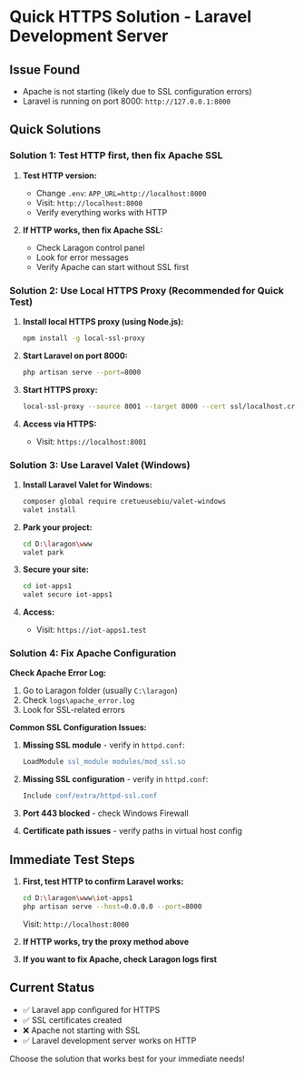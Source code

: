 # Quick HTTPS Solution - Laravel Development Server

## Issue Found
- Apache is not starting (likely due to SSL configuration errors)
- Laravel is running on port 8000: `http://127.0.0.1:8000`

## Quick Solutions

### Solution 1: Test HTTP first, then fix Apache SSL

1. **Test HTTP version:**
   - Change `.env`: `APP_URL=http://localhost:8000`
   - Visit: `http://localhost:8000`
   - Verify everything works with HTTP

2. **If HTTP works, then fix Apache SSL:**
   - Check Laragon control panel
   - Look for error messages
   - Verify Apache can start without SSL first

### Solution 2: Use Local HTTPS Proxy (Recommended for Quick Test)

1. **Install local HTTPS proxy (using Node.js):**
   ```bash
   npm install -g local-ssl-proxy
   ```

2. **Start Laravel on port 8000:**
   ```bash
   php artisan serve --port=8000
   ```

3. **Start HTTPS proxy:**
   ```bash
   local-ssl-proxy --source 8001 --target 8000 --cert ssl/localhost.crt --key ssl/localhost.key
   ```

4. **Access via HTTPS:**
   - Visit: `https://localhost:8001`

### Solution 3: Use Laravel Valet (Windows)

1. **Install Laravel Valet for Windows:**
   ```bash
   composer global require cretueusebiu/valet-windows
   valet install
   ```

2. **Park your project:**
   ```bash
   cd D:\laragon\www
   valet park
   ```

3. **Secure your site:**
   ```bash
   cd iot-apps1
   valet secure iot-apps1
   ```

4. **Access:**
   - Visit: `https://iot-apps1.test`

### Solution 4: Fix Apache Configuration

**Check Apache Error Log:**
1. Go to Laragon folder (usually `C:\laragon`)
2. Check `logs\apache_error.log`
3. Look for SSL-related errors

**Common SSL Configuration Issues:**
1. **Missing SSL module** - verify in `httpd.conf`:
   ```apache
   LoadModule ssl_module modules/mod_ssl.so
   ```

2. **Missing SSL configuration** - verify in `httpd.conf`:
   ```apache
   Include conf/extra/httpd-ssl.conf
   ```

3. **Port 443 blocked** - check Windows Firewall

4. **Certificate path issues** - verify paths in virtual host config

## Immediate Test Steps

1. **First, test HTTP to confirm Laravel works:**
   ```bash
   cd D:\laragon\www\iot-apps1
   php artisan serve --host=0.0.0.0 --port=8000
   ```
   Visit: `http://localhost:8000`

2. **If HTTP works, try the proxy method above**

3. **If you want to fix Apache, check Laragon logs first**

## Current Status
- ✅ Laravel app configured for HTTPS
- ✅ SSL certificates created
- ❌ Apache not starting with SSL
- ✅ Laravel development server works on HTTP

Choose the solution that works best for your immediate needs!
